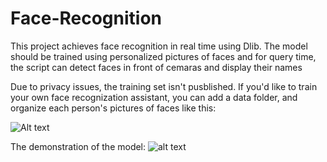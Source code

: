# Face-Recognition

This project achieves face recognition in real time using Dlib. The model should be trained using personalized pictures of faces and for query time, the script can detect faces in front of cemaras and display their names

Due to privacy issues, the training set isn't pusblished. If you'd like to train your own face recognization assistant, you can add a data folder, and organize each person's pictures of faces like this:

![Alt text](<Screenshot 2023-11-07 at 12.57.26 PM.png>)

The demonstration of the model:
![alt text](Demo.gif)